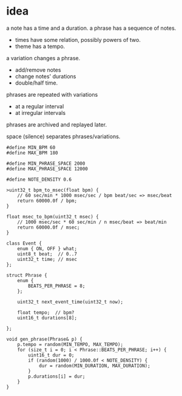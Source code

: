 # idea

a note has a time and a duration.
a phrase has a sequence of notes.
  - times have some relation, possibly powers of two.
  - theme has a tempo.

a variation changes a phrase.
  - add/remove notes
  - change notes' durations
  - double/half time.

phrases are repeated with variations
  - at a regular interval
  - at irregular intervals

phrases are archived and replayed later.

space (silence) separates phrases/variations.

```
#define MIN_BPM 60
#define MAX_BPM 180

#define MIN_PHRASE_SPACE 2000
#define MAX_PHRASE_SPACE 12000

#define NOTE_DENSITY 0.6

>uint32_t bpm_to_msec(float bpm) {
    // 60 sec/min * 1000 msec/sec / bpm beat/sec => msec/beat
    return 60000.0f / bpm;
}

float msec_to_bpm(uint32_t msec) {
    // 1000 msec/sec * 60 sec/min / n msec/beat => beat/min
    return 60000.0f / msec;
}

class Event {
    enum { ON, OFF } what;
    uint8_t beat;  // 0..7
    uint32_t time; // msec
};

struct Phrase {
    enum {
        BEATS_PER_PHRASE = 8;
    };

    uint32_t next_event_time(uint32_t now);

    float tempo;  // bpm?
    uint16_t durations[8];

};

void gen_phrase(Phrase& p) {
    p.tempo = random(MIN_TEMPO, MAX_TEMPO);
    for (size_t i = 0; i < Phrase::BEATS_PER_PHRASE; i++) {
        uint16_t dur = 0;
        if (random(1000) / 1000.0f < NOTE_DENSITY) {
            dur = random(MIN_DURATION, MAX_DURATION);
        }
        p.durations[i] = dur;
    }
}



```